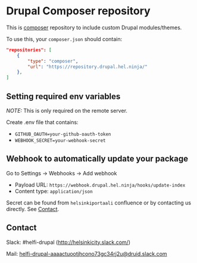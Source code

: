 # Drupal Composer repository

This is [composer](https://getcomposer.org/) repository to include custom Drupal modules/themes.

To use this, your `composer.json` should contain:

```json
"repositories": [
    {
        "type": "composer",
        "url": "https://repository.drupal.hel.ninja/"
    },
]
```

## Setting required env variables 

*NOTE:* This is only required on the remote server.

Create .env file that contains:

- `GITHUB_OAUTH=your-github-oauth-token`
- `WEBHOOK_SECRET=your-webhook-secret`

## Webhook to automatically update your package

Go to Settings -> Webhooks -> Add webhook

- Payload URL: `https://webhook.drupal.hel.ninja/hooks/update-index`
- Content type: `application/json`

Secret can be found from `helsinkiportaali` confluence or by contacting us directly. See [Contact](#contact).

## Contact

Slack: #helfi-drupal (http://helsinkicity.slack.com/)

Mail: helfi-drupal-aaaactuootjhcono73gc34rj2u@druid.slack.com
